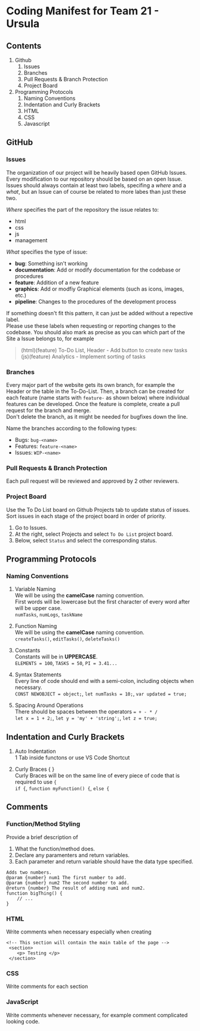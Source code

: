 # Coding Manifest for Team 21 - Ursula
## Contents
1. Github
    1. Issues
    2. Branches
    3. Pull Requests & Branch Protection
    4. Project Board
2. Programming Protocols
   1. Naming Conventions
   2. Indentation and Curly Brackets
   3. HTML
   4. CSS
   5. Javascript

## GitHub
### Issues
The organization of our project will be heavily based open GitHub Issues. Every modification to our repository should be based on an open Issue. \
Issues should always contain at least two labels, specifing a *where* and a *what*, but an Issue can of course be related to more labes than just these two.

*Where* specifies the part of the repository the issue relates to:
- html
- css
- js
- management

*What* specifies the type of issue:
- **bug**: Something isn't working
- **documentation**: Add or modify documentation for the codebase or procedures
- **feature**: Addition of a new feature
- **graphics**: Add or modfiy Graphical elements (such as icons, images, etc.)
- **pipeline**: Changes to the procedures of the development process 

If something doesn't fit this pattern, it can just be added without a repective label.\
Please use these labels when requesting or reporting changes to the codebase. You should also mark as precise as you can which part of the Site a Issue belongs to, for example
> (html)(feature) To-Do List, Header - Add button to create new tasks \
> (js)(feature) Analytics - Implement sorting of tasks

### Branches
Every major part of the website gets its own branch, for example the Header or the table in the To-Do-List. Then, a branch can be created for each feature (name starts with `feature-` as shown below) where individual features can be developed. Once the feature is complete, create a pull request for the branch and merge. \
Don't delete the branch, as it might be needed for bugfixes down the line. 

Name the branches according to the following types:
* Bugs: `bug-<name>`
* Features: `feature-<name>`
* Issues: `WIP-<name>`

### Pull Requests & Branch Protection
Each pull request will be reviewed and approved by 2 other reviewers. 

### Project Board
Use the To Do List board on Github Projects tab to update status of issues. Sort issues in each stage of the project board in order of priority. 
1. Go to Issues.
2. At the right, select Projects and select `To Do List` project board.
3. Below, select `Status` and select the corresponding status.


## Programming Protocols

### Naming Conventions
1. Variable Naming <br>
We will be using the **camelCase** naming convention. <br>
First words will be lowercase but the first character of every word after will be upper case. <br>
`numTasks`, `numLogs`, `taskName`

2. Function Naming <br>
We will be using the **camelCase** naming convention. <br>
`createTasks()`, `editTasks()`, `deleteTasks()`

3. Constants <br>
Constants will be in **UPPERCASE**. <br>
`ELEMENTS = 100`, `TASKS = 50`, `PI = 3.41...`

4. Syntax Statements  <br>
Every line of code should end with a semi-colon, including objects when necessary. <br>
`CONST NEWOBJECT = object;`, `let numTasks = 10;`, `var updated = true;` 

5. Spacing Around Operations <br>
There should be spaces between the operators `= + - * /` <br>
`let x = 1 + 2;`, `let y = 'my' + 'string';`, `let z = true;`

## Indentation and Curly Brackets

1. Auto Indentation <br>
1 Tab inside functons or use VS Code Shortcut <br>

2. Curly Braces { } <br>
Curly Braces will be on the same line of every piece of code that is required to use `{` <br>
`if {`, `function myFunction() {`, `else {`

## Comments 
### Function/Method Styling
Provide a brief description of 
1. What the function/method does.
2. Declare any paramenters and return variables.
3. Each parameter and return variable should have the data type specified. <br>
```
Adds two numbers.
@param {number} num1 The first number to add.
@param {number} num2 The second number to add.
@return {number} The result of adding num1 and num2.
function bigThing() {
    // ...
}
```
### HTML
Write comments when necessary especially when creating <br>
```
<!-- This section will contain the main table of the page -->
 <section>
    <p> Testing </p>
 </section>
 ```
 
### CSS
Write comments for each section <br>
 
### JavaScript
Write comments whenever necessary, for example comment complicated looking code.
